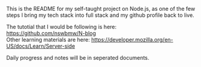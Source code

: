 ﻿This is the README for my self-taught project on Node.js, as one of the few steps I bring my tech stack into full stack and my github profile back to live.

The tutotial that I would be following is here: https://github.com/nswbmw/N-blog  
Other learning materials are here: https://developer.mozilla.org/en-US/docs/Learn/Server-side

Daily progress and notes will be in seperated documents.
